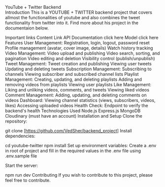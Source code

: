 YouTube + Twitter Backend  
Introduction
This is a YOUTUBE + TWITTER backend project that covers allmost the functionalities of youtube and also combines the tweet functionality from twitter into it. Find more about his project in the documentaion below.

Important links
Content	Link
API Documentation	click here
Model	click here
Features
User Management:
Registration, login, logout, password reset
Profile management (avatar, cover image, details)
Watch history tracking
Video Management:
Video upload and publishing
Video search, sorting, and pagination
Video editing and deletion
Visibility control (publish/unpublish)
Tweet Management:
Tweet creation and publishing
Viewing user tweets
Updating and deleting tweets
Subscription Management:
Subscribing to channels
Viewing subscriber and subscribed channel lists
Playlist Management:
Creating, updating, and deleting playlists
Adding and removing videos from playlists
Viewing user playlists
Like Management:
Liking and unliking videos, comments, and tweets
Viewing liked videos
Comment Management:
Adding, updating, and deleting comments on videos
Dashboard:
Viewing channel statistics (views, subscribers, videos, likes)
Accessing uploaded videos
Health Check:
Endpoint to verify the backend's health
Technologies Used
Node.js
Express.js
MongoDB
Cloudinary (must have an account)
Installation and Setup
Clone the repository:

git clone [https://github.com/VedSher/backend_project]
Install dependencies:

cd youtube-twitter
npm install
Set up environment variables: Create a .env in root of project and fill in the required values in the .env file using .env.sample file

Start the server:

npm run dev
Contributing
If you wish to contribute to this project, please feel free to contribute.
